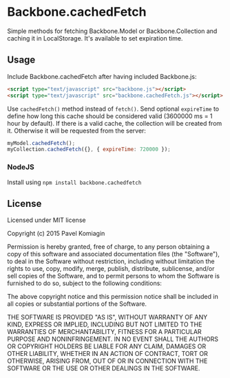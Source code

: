 # Backbone.cachedFetch

Simple methods for fetching Backbone.Model or Backbone.Collection and caching it in LocalStorage. It's available to set expiration time.

## Usage

Include Backbone.cachedFetch after having included Backbone.js:

```html
<script type="text/javascript" src="backbone.js"></script>
<script type="text/javascript" src="backbone.cachedFetch.js"></script>
```

Use `cachedFetch()` method instead of `fetch()`. Send optional `expireTime` to define how long this cache should be considered valid (3600000 ms = 1 hour by default).
If there is a valid cache, the collection will be created from it. Otherwise it will be requested from the server:

```javascript
myModel.cachedFetch();
myCollection.cachedFetch({}, { expireTime: 720000 });
```

### NodeJS

Install using `npm install backbone.cachedfetch`

## License

Licensed under MIT license

Copyright (c) 2015 Pavel Komiagin

Permission is hereby granted, free of charge, to any person obtaining a copy
of this software and associated documentation files (the "Software"), to deal
in the Software without restriction, including without limitation the rights
to use, copy, modify, merge, publish, distribute, sublicense, and/or sell
copies of the Software, and to permit persons to whom the Software is
furnished to do so, subject to the following conditions:

The above copyright notice and this permission notice shall be included in all
copies or substantial portions of the Software.

THE SOFTWARE IS PROVIDED "AS IS", WITHOUT WARRANTY OF ANY KIND, EXPRESS OR
IMPLIED, INCLUDING BUT NOT LIMITED TO THE WARRANTIES OF MERCHANTABILITY,
FITNESS FOR A PARTICULAR PURPOSE AND NONINFRINGEMENT. IN NO EVENT SHALL THE
AUTHORS OR COPYRIGHT HOLDERS BE LIABLE FOR ANY CLAIM, DAMAGES OR OTHER
LIABILITY, WHETHER IN AN ACTION OF CONTRACT, TORT OR OTHERWISE, ARISING FROM,
OUT OF OR IN CONNECTION WITH THE SOFTWARE OR THE USE OR OTHER DEALINGS IN THE
SOFTWARE.

